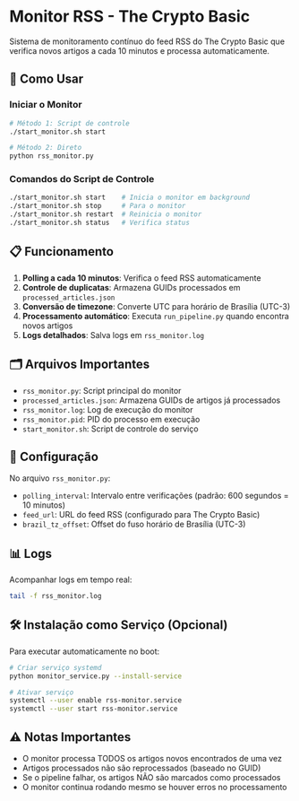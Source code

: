 # Monitor RSS - The Crypto Basic

Sistema de monitoramento contínuo do feed RSS do The Crypto Basic que verifica novos artigos a cada 10 minutos e processa automaticamente.

## 🚀 Como Usar

### Iniciar o Monitor

```bash
# Método 1: Script de controle
./start_monitor.sh start

# Método 2: Direto
python rss_monitor.py
```

### Comandos do Script de Controle

```bash
./start_monitor.sh start    # Inicia o monitor em background
./start_monitor.sh stop     # Para o monitor
./start_monitor.sh restart  # Reinicia o monitor
./start_monitor.sh status   # Verifica status
```

## 📋 Funcionamento

1. **Polling a cada 10 minutos**: Verifica o feed RSS automaticamente
2. **Controle de duplicatas**: Armazena GUIDs processados em `processed_articles.json`
3. **Conversão de timezone**: Converte UTC para horário de Brasília (UTC-3)
4. **Processamento automático**: Executa `run_pipeline.py` quando encontra novos artigos
5. **Logs detalhados**: Salva logs em `rss_monitor.log`

## 🗂️ Arquivos Importantes

- `rss_monitor.py`: Script principal do monitor
- `processed_articles.json`: Armazena GUIDs de artigos já processados
- `rss_monitor.log`: Log de execução do monitor
- `rss_monitor.pid`: PID do processo em execução
- `start_monitor.sh`: Script de controle do serviço

## 🔧 Configuração

No arquivo `rss_monitor.py`:
- `polling_interval`: Intervalo entre verificações (padrão: 600 segundos = 10 minutos)
- `feed_url`: URL do feed RSS (configurado para The Crypto Basic)
- `brazil_tz_offset`: Offset do fuso horário de Brasília (UTC-3)

## 📊 Logs

Acompanhar logs em tempo real:
```bash
tail -f rss_monitor.log
```

## 🛠️ Instalação como Serviço (Opcional)

Para executar automaticamente no boot:

```bash
# Criar serviço systemd
python monitor_service.py --install-service

# Ativar serviço
systemctl --user enable rss-monitor.service
systemctl --user start rss-monitor.service
```

## ⚠️ Notas Importantes

- O monitor processa TODOS os artigos novos encontrados de uma vez
- Artigos processados não são reprocessados (baseado no GUID)
- Se o pipeline falhar, os artigos NÃO são marcados como processados
- O monitor continua rodando mesmo se houver erros no processamento